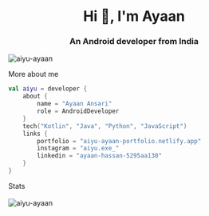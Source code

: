 <h1 align="center">Hi 👋, I'm Ayaan</h1>
<h3 align="center">An Android developer from India</h3>

<p align="left"> <img src="https://komarev.com/ghpvc/?username=aiyu-ayaan&label=Profile%20views&color=0e75b6&style=flat" alt="aiyu-ayaan" /> </p>

More about me
```kotlin
val aiyu = developer {
    about {
        name = "Ayaan Ansari"
        role = AndroidDeveloper
    }
    tech("Kotlin", "Java", "Python", "JavaScript")
    links {
        portfolio = "aiyu-ayaan-portfolio.netlify.app"
        instagram = "aiyu.exe_"
        linkedin = "ayaan-hassan-5295aa130"
    }
}
```

Stats
<br> <br>
<img src="https://github-readme-stats.vercel.app/api?username=aiyu-ayaan&show_icons=true&theme=transparent" alt="aiyu-ayaan" />
